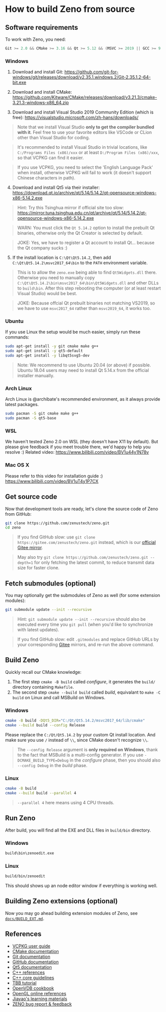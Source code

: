 # How to build Zeno from source

## Software requirements

To work with Zeno, you need:

```cpp
Git >= 2.0 && CMake >= 3.16 && Qt >= 5.12 && (MSVC >= 2019 || GCC >= 9 || Clang >= 11) && (Windows || Linux) && 64bit
```

### Windows

1. Download and install Git: https://github.com/git-for-windows/git/releases/download/v2.35.1.windows.2/Git-2.35.1.2-64-bit.exe

2. Download and install CMake: https://github.com/Kitware/CMake/releases/download/v3.21.3/cmake-3.21.3-windows-x86_64.zip

3. Download and install Visual Studio 2019 Community Edition (which is free): https://visualstudio.microsoft.com/zh-hans/downloads/

> Note that we install Visual Studio **only to get the compiler bundled with it**. Feel free to use your favorite editors like VSCode or CLion other than Visual Studio for coding.

> It's recommended to install Visual Studio in trivial locations, like `C:/Programs Files (x86)/xxx` or at least `D:/Program Files (x86)/xxx`, so that VCPKG can find it easier.

> If you use VCPKG, you need to select the 'English Language Pack' when install, otherwise VCPKG will fail to work (it doesn't support Chinese characters in path).

4. Download and install Qt5 via their installer: https://download.qt.io/archive/qt/5.14/5.14.2/qt-opensource-windows-x86-5.14.2.exe

> Hint: Try this Tsinghua mirror if official site too slow: https://mirror.tuna.tsinghua.edu.cn/qt/archive/qt/5.14/5.14.2/qt-opensource-windows-x86-5.14.2.exe

> WARN: You must click the `Qt 5.14.2` option to install the prebuilt Qt binaries, otherwise only the Qt Creator is selected by default.

> JOKE: Yes, we have to register a Qt account to install Qt... because the Qt company sucks :)

5. If the install location is `C:\Qt\Qt5.14.2`, then add `C:\Qt\Qt5.14.2\msvc2017_64\bin` to the `PATH` environment variable.

> This is to allow the `zeno.exe` being able to find `Qt5Widgets.dll` there. Otherwise you need to manually copy `C:\Qt\Qt5.14.2\bin\msvc2017_64\bin\Qt5Widgets.dll` and other DLLs to `build\bin`. After this step rebooting the computer (or at least restart Visual Studio) would be best.

> JOKE: Because offcial Qt prebuilt binaries not matching VS2019, so we have to use `msvc2017_64` rather than `msvc2019_64`, it works too.

### Ubuntu

If you use Linux the setup would be much easier, simply run these commands:

```bash
sudo apt-get install -y git cmake make g++
sudo apt-get install -y qt5-default
sudo apt-get install -y libqt5svg5-dev
```

> Note: We recommend to use Ubuntu 20.04 (or above) if possible. Ubuntu 18.04 users may need to install Qt 5.14.x from the official installer manually.

### Arch Linux

Arch Linux is @archibate's recommended environment, as it always provide latest packages.

```bash
sudo pacman -S git cmake make g++
sudo pacman -S qt5-base
```

### WSL

We haven't tested Zeno 2.0 on WSL (they doesn't have X11 by default). But please give feedback if you meet trouble there, we'd happy to help you resolve :) Related video: https://www.bilibili.com/video/BV1u44y1N78v

### Mac OS X

Please refer to this video for installation guide :) https://www.bilibili.com/video/BV1uT4y1P7CX

## Get source code

Now that development tools are ready, let's clone the source code of Zeno from GitHub:

```bash
git clone https://github.com/zenustech/zeno.git
cd zeno
```

> If you find GitHub slow: use `git clone https://gitee.com/zenustech/zeno.git` instead, which is our [official Gitee mirror](https://gitee.com/zenustech/zeno).

> May also try `git clone https://github.com/zenustech/zeno.git --depth=1` for only fetching the latest commit, to reduce transmit data size for faster clone.

## Fetch submodules (optional)

You may optionally get the submodules of Zeno as well (for some extension modules):

```bash
git submodule update --init --recursive
```

> Hint: `git submodule update --init --recursive` should also be executed every time you `git pull` (when you'd like to synchronize with latest updates).

> If you find GitHub slow: edit `.gitmodules` and replace GitHub URLs by your corresponding [Gitee](https://gitee.com) mirrors, and re-run the above command.

## Build Zeno

Quickly recall our CMake knowledge:

1. The first step `cmake -B build` called *configure*, it generates the `build/` directory containing `Makefile`.
2. The second step `cmake --build build` called *build*, equivalant to `make -C build` on Linux and call MSBuild on Windows.

### Windows

```bash
cmake -B build -DQt5_DIR="C:/Qt/Qt5.14.2/msvc2017_64/lib/cmake"
cmake --build build --config Release
```

Please replace the `C:/Qt/Qt5.14.2` by your custom Qt install location. And make sure you use `/` instead of `\\`, since CMake doesn't recognize `\\`.

> The `--config Release` argument is **only required on Windows**, thank to the fact that MSBuild is a multi-config generator.
> If you use `-DCMAKE_BUILD_TYPE=Debug` in the *configure* phase, then you should also `--config Debug` in the *build* phase.

### Linux

```bash
cmake -B build
cmake --build build --parallel 4
```

> `--parallel 4` here means using 4 CPU threads.

## Run Zeno

After build, you will find all the EXE and DLL files in `build/bin` directory.

### Windows

```cmd
build\bin\zenoedit.exe
```

### Linux

```bash
build/bin/zenoedit
```

This should shows up an node editor window if everything is working well.

## Building Zeno extensions (optional)

Now you may go ahead building extension modules of Zeno, see [`docs/BUILD_EXT.md`](docs/BUILD_EXT.md).

## References

- [VCPKG user guide](https://github.com/microsoft/vcpkg/blob/master/README_zh_CN.md)
- [CMake documentation](https://cmake.org/cmake/help/latest/)
- [Git documentation](https://git-scm.com/doc)
- [GitHub documentation](https://docs.github.com/en)
- [Qt5 documentation](https://doc.qt.io/qt-5/)
- [C++ references](https://en.cppreference.com/w/)
- [C++ core guidelines](https://isocpp.github.io/CppCoreGuidelines/CppCoreGuidelines)
- [TBB tutorial](https://www.inf.ed.ac.uk/teaching/courses/ppls/TBBtutorial.pdf)
- [OpenVDB cookbook](https://www.openvdb.org/documentation/doxygen/codeExamples.html)
- [OpenGL online references](http://docs.gl)
- [Jiayao's learning materials](https://github.com/jiayaozhang/OpenVDB_and_TBB)
- [ZENO bug report & feedback](https://github.com/zenustech/zeno/issues)
